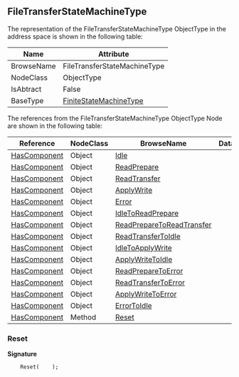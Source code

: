 <!-- objecttype -->
## FileTransferStateMachineType
  
The representation of the FileTransferStateMachineType ObjectType in the address space is shown in the following table:  

|Name|Attribute|
|---|---|
|BrowseName|FileTransferStateMachineType|
|NodeClass|ObjectType|
|IsAbtract|False|
|BaseType|[FiniteStateMachineType](../../../Part5/ObjectTypes/FiniteStateMachineType/readme.md)|

The references from the FileTransferStateMachineType ObjectType Node are shown in the following table:  

|Reference|NodeClass|BrowseName|DataType|TypeDefinition|ModellingRule|
|---|---|---|---|---|---|
|[HasComponent](../../../Part3/ReferenceTypes/HasComponent/readme.md)|Object|[Idle](#Idle)||[InitialStateType](../../Part5/ObjectTypes/InitialStateType/readme.md)||
|[HasComponent](../../../Part3/ReferenceTypes/HasComponent/readme.md)|Object|[ReadPrepare](#ReadPrepare)||[StateType](../../Part5/ObjectTypes/StateType/readme.md)||
|[HasComponent](../../../Part3/ReferenceTypes/HasComponent/readme.md)|Object|[ReadTransfer](#ReadTransfer)||[StateType](../../Part5/ObjectTypes/StateType/readme.md)||
|[HasComponent](../../../Part3/ReferenceTypes/HasComponent/readme.md)|Object|[ApplyWrite](#ApplyWrite)||[StateType](../../Part5/ObjectTypes/StateType/readme.md)||
|[HasComponent](../../../Part3/ReferenceTypes/HasComponent/readme.md)|Object|[Error](#Error)||[StateType](../../Part5/ObjectTypes/StateType/readme.md)||
|[HasComponent](../../../Part3/ReferenceTypes/HasComponent/readme.md)|Object|[IdleToReadPrepare](#IdleToReadPrepare)||[TransitionType](../../Part5/ObjectTypes/TransitionType/readme.md)||
|[HasComponent](../../../Part3/ReferenceTypes/HasComponent/readme.md)|Object|[ReadPrepareToReadTransfer](#ReadPrepareToReadTransfer)||[TransitionType](../../Part5/ObjectTypes/TransitionType/readme.md)||
|[HasComponent](../../../Part3/ReferenceTypes/HasComponent/readme.md)|Object|[ReadTransferToIdle](#ReadTransferToIdle)||[TransitionType](../../Part5/ObjectTypes/TransitionType/readme.md)||
|[HasComponent](../../../Part3/ReferenceTypes/HasComponent/readme.md)|Object|[IdleToApplyWrite](#IdleToApplyWrite)||[TransitionType](../../Part5/ObjectTypes/TransitionType/readme.md)||
|[HasComponent](../../../Part3/ReferenceTypes/HasComponent/readme.md)|Object|[ApplyWriteToIdle](#ApplyWriteToIdle)||[TransitionType](../../Part5/ObjectTypes/TransitionType/readme.md)||
|[HasComponent](../../../Part3/ReferenceTypes/HasComponent/readme.md)|Object|[ReadPrepareToError](#ReadPrepareToError)||[TransitionType](../../Part5/ObjectTypes/TransitionType/readme.md)||
|[HasComponent](../../../Part3/ReferenceTypes/HasComponent/readme.md)|Object|[ReadTransferToError](#ReadTransferToError)||[TransitionType](../../Part5/ObjectTypes/TransitionType/readme.md)||
|[HasComponent](../../../Part3/ReferenceTypes/HasComponent/readme.md)|Object|[ApplyWriteToError](#ApplyWriteToError)||[TransitionType](../../Part5/ObjectTypes/TransitionType/readme.md)||
|[HasComponent](../../../Part3/ReferenceTypes/HasComponent/readme.md)|Object|[ErrorToIdle](#ErrorToIdle)||[TransitionType](../../Part5/ObjectTypes/TransitionType/readme.md)||
|[HasComponent](../../../Part3/ReferenceTypes/HasComponent/readme.md)|Method|[Reset](#Reset)|||[Mandatory](../../Objects/Mandatory/readme.md)|

### <a name="Reset"></a>Reset
  
**Signature**
```
    Reset(    );
```

